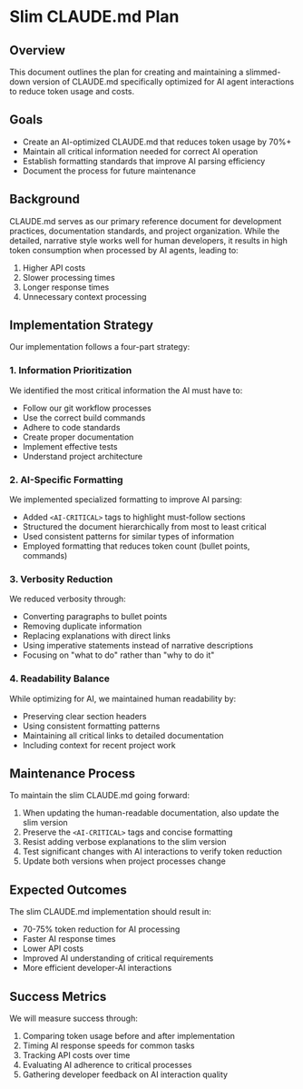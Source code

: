 # Slim CLAUDE.md Plan

## Overview

This document outlines the plan for creating and maintaining a slimmed-down version of CLAUDE.md specifically optimized for AI agent interactions to reduce token usage and costs.

## Goals

- Create an AI-optimized CLAUDE.md that reduces token usage by 70%+
- Maintain all critical information needed for correct AI operation
- Establish formatting standards that improve AI parsing efficiency
- Document the process for future maintenance

## Background

CLAUDE.md serves as our primary reference document for development practices, documentation standards, and project organization. While the detailed, narrative style works well for human developers, it results in high token consumption when processed by AI agents, leading to:

1. Higher API costs
2. Slower processing times
3. Longer response times
4. Unnecessary context processing

## Implementation Strategy

Our implementation follows a four-part strategy:

### 1. Information Prioritization

We identified the most critical information the AI must have to:
- Follow our git workflow processes
- Use the correct build commands
- Adhere to code standards
- Create proper documentation
- Implement effective tests
- Understand project architecture

### 2. AI-Specific Formatting

We implemented specialized formatting to improve AI parsing:
- Added `<AI-CRITICAL>` tags to highlight must-follow sections
- Structured the document hierarchically from most to least critical
- Used consistent patterns for similar types of information
- Employed formatting that reduces token count (bullet points, commands)

### 3. Verbosity Reduction

We reduced verbosity through:
- Converting paragraphs to bullet points
- Removing duplicate information
- Replacing explanations with direct links
- Using imperative statements instead of narrative descriptions
- Focusing on "what to do" rather than "why to do it"

### 4. Readability Balance

While optimizing for AI, we maintained human readability by:
- Preserving clear section headers
- Using consistent formatting patterns
- Maintaining all critical links to detailed documentation
- Including context for recent project work

## Maintenance Process

To maintain the slim CLAUDE.md going forward:

1. When updating the human-readable documentation, also update the slim version
2. Preserve the `<AI-CRITICAL>` tags and concise formatting
3. Resist adding verbose explanations to the slim version
4. Test significant changes with AI interactions to verify token reduction
5. Update both versions when project processes change

## Expected Outcomes

The slim CLAUDE.md implementation should result in:
- 70-75% token reduction for AI processing
- Faster AI response times
- Lower API costs
- Improved AI understanding of critical requirements
- More efficient developer-AI interactions

## Success Metrics

We will measure success through:
1. Comparing token usage before and after implementation
2. Timing AI response speeds for common tasks
3. Tracking API costs over time
4. Evaluating AI adherence to critical processes
5. Gathering developer feedback on AI interaction quality